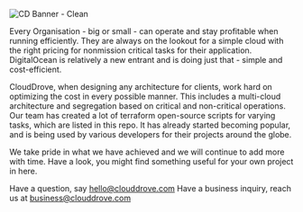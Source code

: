 
![CD Banner - Clean](https://github.com/terraform-do-modules/terraform-do-modules/assets/4303310/cf4f0843-63cb-4745-89ee-0c3508fdd309)

Every Organisation - big or small - can operate and stay profitable when running efficiently. They are always on the lookout for a simple cloud with the right pricing for nonmission critical tasks for their application. DigitalOcean is relatively a new entrant and is doing just that - simple and cost-efficient.

CloudDrove, when designing any architecture for clients, work hard on optimizing the cost in every possible manner. This includes a multi-cloud architecture and segregation based on critical and non-critical operations. Our team has created a lot of terraform open-source scripts for varying tasks, which are listed in this repo. It has already started becoming popular, and is being used by various developers for their projects around the globe.

We take pride in what we have achieved and we will continue to add more with time. Have a look, you might find something useful for your own project in here.

Have a question, say hello@clouddrove.com
Have a business inquiry, reach us at business@clouddrove.com
